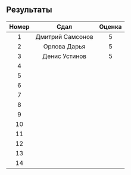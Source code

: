 ## Результаты


| Номер | Сдал | Оценка |
|:-------:|:----------------------:|:----------------------:|
|   1     | Дмитрий Самсонов | 5 |
|   2     | Орлова Дарья | 5 |
|   3     | Денис Устинов | 5 |
|   4     |
|   5     |
|   6     |
|   7     |
|   8     |
|   9     |
|   10     |
|   11     |
|   12     |
|   13     |
|   14     |
